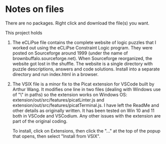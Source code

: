 # Notes on files

There are no packages.  Right click and download the file(s) you want.

This project holds 

1. The eCLiPse file contains the complete website of logic puzzles that I worked out using the eCLiPse Constraint Logic program.  They were posted on Sourceforge around 1999 (under the name of brownbuffalo.sourceforge.net). When Sourceforge reorganized, the website got lost in the shuffle.  The website is a single directory with puzzle descriptions, answers and code solutions.  Install into a separate directory and run index.html in a browser.    

2. The VSIX file is a minor fix to the Picat extension for VSCode built by Arthur Wang.  It modifies one line in two files (dealing with Windows use of "\\" in paths) so the extension works on Windows OS: extension/out/src/features/picatLinter.js  and extension/out/src/features/picatTerminal.js.  I have left the ReadMe and other details as originally written.  It has been tested on Win 10 and 11 both in VSCode and VSCodium.  Any other issues with the extension are part of the original coding. 

   To install, click on Extensions, then click the "..." at the top of the popup that opens, then select "Install from VSIX".   


